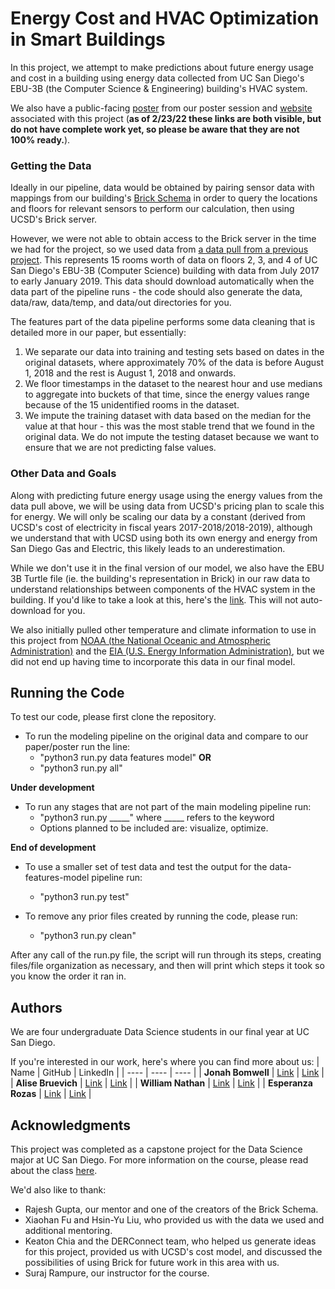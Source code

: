 # Energy Cost and HVAC Optimization in Smart Buildings

In this project, we attempt to make predictions about future energy usage and cost in a building using energy data collected from UC San Diego's EBU-3B (the Computer Science & Engineering) building's HVAC system.

We also have a public-facing [poster](https://www.canva.com/design/DAFZKQlLOLo/2ALw0oHRO8qrPj--Q-8huw/view?utm_content=DAFZKQlLOLo&utm_campaign=designshare&utm_medium=link&utm_source=publishsharelink) from our poster session and [website](https://xenonition.github.io/) associated with this project (**as of 2/23/22 these links are both visible, but do not have complete work yet, so please be aware that they are not 100% ready.**).

### Getting the Data
Ideally in our pipeline, data would be obtained by pairing sensor data with mappings from our building's [Brick Schema](https://brickschema.org/) in order to query the locations and floors for relevant sensors to perform our calculation, then using UCSD's Brick server.

However, we were not able to obtain access to the Brick server in the time we had for the project, so we used data from [a data pull from a previous project](https://github.com/HYDesmondLiu/B2RL/tree/master/real_building_buffers). This represents 15 rooms worth of data on floors 2, 3, and 4 of UC San Diego's EBU-3B (Computer Science) building with data from July 2017 to early January 2019. This data should download automatically when the data part of the pipeline runs - the code should also generate the data, data/raw, data/temp, and data/out directories for you.

The features part of the data pipeline performs some data cleaning that is detailed more in our paper, but essentially:
1. We separate our data into training and testing sets based on dates in the original datasets, where approximately 70% of the data is before August 1, 2018 and the rest is August 1, 2018 and onwards.
2. We floor timestamps in the dataset to the nearest hour and use medians to aggregate into buckets of that time, since the energy values range because of the 15 unidentified rooms in the dataset.
3. We impute the training dataset with data based on the median for the value at that hour - this was the most stable trend that we found in the original data. We do not impute the testing dataset because we want to ensure that we are not predicting false values.


### Other Data and Goals
Along with predicting future energy usage using the energy values from the data pull above, we will be using data from UCSD's pricing plan to scale this for energy. We will only be scaling our data by a constant (derived from UCSD's cost of electricity in fiscal years 2017-2018/2018-2019), although we understand that with UCSD using both its own energy and energy from San Diego Gas and Electric, this likely leads to an underestimation.

While we don't use it in the final version of our model, we also have the EBU 3B Turtle file (ie. the building's representation in Brick) in our raw data to understand relationships between components of the HVAC system in the building. If you'd like to take a look at this, here's the [link](https://brickschema.org/ttl/ebu3b_brick.ttl). This will not auto-download for you.

We also initially pulled other temperature and climate information to use in this project from [NOAA (the National Oceanic and Atmospheric Administration)](https://www.noaa.gov/) and the [EIA (U.S. Energy Information Administration)](https://www.eia.gov/), but we did not end up having time to incorporate this data in our final model.


## Running the Code
To test our code, please first clone the repository.

- To run the modeling pipeline on the original data and compare to our paper/poster run the line:
    - "python3 run.py data features model" **OR** 
    - "python3 run.py all"

**Under development**
- To run any stages that are not part of the main modeling pipeline run:
    - "python3 run.py _____" where _____ refers to the keyword
    - Options planned to be included are: visualize, optimize.

**End of development**

- To use a smaller set of test data and test the output for the data-features-model pipeline run:
    - "python3 run.py test"

- To remove any prior files created by running the code, please run:
    - "python3 run.py clean"

After any call of the run.py file, the script will run through its steps, creating files/file organization as necessary, and then will print which steps it took so you know the order it ran in.

## Authors
We are four undergraduate Data Science students in our final year at UC San Diego.

If you're interested in our work, here's where you can find more about us:
| Name | GitHub | LinkedIn |
| ---- | ---- | ---- |
| **Jonah Bomwell** | [Link](https://github.com/Jbomwell) | [Link](https://www.linkedin.com/in/jonah-bomwell-0756191b7/) | 
| **Alise Bruevich** | [Link](https://github.com/alisebruevich) | [Link](https://www.linkedin.com/in/alisebruevich/) |
| **William Nathan** | [Link](https://github.com/Xenonition) | [Link](https://www.linkedin.com/in/william-nathan-5019661b2/) |
| **Esperanza Rozas** | [Link](https://github.com/ESR76) | [Link](https://www.linkedin.com/in/esperanza-r/) |


## Acknowledgments
This project was completed as a capstone project for the Data Science major at UC San Diego.
For more information on the course, please read about the class [here](https://dsc-capstone.github.io/).

We'd also like to thank: 
- Rajesh Gupta, our mentor and one of the creators of the Brick Schema.
- Xiaohan Fu and Hsin-Yu Liu, who provided us with the data we used and additional mentoring.
- Keaton Chia and the DERConnect team, who helped us generate ideas for this project, provided us with UCSD's cost model, and discussed the possibilities of using Brick for future work in this area with us.
- Suraj Rampure, our instructor for the course.